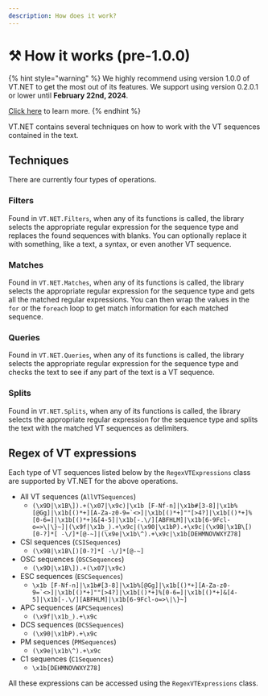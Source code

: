 ```yaml
---
description: How does it work?
---
```


# ⚒ How it works (pre-1.0.0)

{% hint style="warning" %}
We highly recommend using version 1.0.0 of VT.NET to get the most out of its features. We support using version 0.2.0.1 or lower until **February 22nd, 2024**.

[Click here](../usage/how-to-use/) to learn more.
{% endhint %}

VT.NET contains several techniques on how to work with the VT sequences contained in the text.

## Techniques

There are currently four types of operations.

### Filters

Found in `VT.NET.Filters`, when any of its functions is called, the library selects the appropriate regular expression for the sequence type and replaces the found sequences with blanks. You can optionally replace it with something, like a text, a syntax, or even another VT sequence.

### Matches

Found in `VT.NET.Matches`, when any of its functions is called, the library selects the appropriate regular expression for the sequence type and gets all the matched regular expressions. You can then wrap the values in the `for` or the `foreach` loop to get match information for each matched sequence.

### Queries

Found in `VT.NET.Queries`, when any of its functions is called, the library selects the appropriate regular expression for the sequence type and checks the text to see if any part of the text is a VT sequence.

### Splits

Found in `VT.NET.Splits`, when any of its functions is called, the library selects the appropriate regular expression for the sequence type and splits the text with the matched VT sequences as delimiters.

## Regex of VT expressions

Each type of VT sequences listed below by the `RegexVTExpressions` class are supported by VT.NET for the above operations.

* All VT sequences (`AllVTSequences`)
  * ``(\x9D|\x1B\]).+(\x07|\x9c)|\x1b [F-Nf-n]|\x1b#[3-8]|\x1b%[@Gg]|\x1b[()*+][A-Za-z0-9=`<>]|\x1b[()*+]""[>4?]|\x1b[()*+]%[0-6=]|\x1b[()*+]&[4-5]|\x1b[-.\/][ABFHLM]|\x1b[6-9Fcl-o=>\|\}~]|(\x9f|\x1b_).+\x9c|(\x90|\x1bP).+\x9c|(\x9B|\x1B\[)[0-?]*[ -\/]*[@-~]|(\x9e|\x1b\^).+\x9c|\x1b[DEHMNOVWXYZ78]``
* CSI sequences (`CSISequences`)
  * `(\x9B|\x1B\[)[0-?]*[ -\/]*[@-~]`
* OSC sequences (`OSCSequences`)
  * `(\x9D|\x1B\]).+(\x07|\x9c)`
* ESC sequences (`ESCSequences`)
  * ``\x1b [F-Nf-n]|\x1b#[3-8]|\x1b%[@Gg]|\x1b[()*+][A-Za-z0-9=`<>]|\x1b[()*+]""[>4?]|\x1b[()*+]%[0-6=]|\x1b[()*+]&[4-5]|\x1b[-.\/][ABFHLM]|\x1b[6-9Fcl-o=>\|\}~]``
* APC sequences (`APCSequences`)
  * `(\x9f|\x1b_).+\x9c`
* DCS sequences (`DCSSequences`)
  * `(\x90|\x1bP).+\x9c`
* PM sequences (`PMSequences`)
  * `(\x9e|\x1b\^).+\x9c`
* C1 sequences (`C1Sequences`)
  * `\x1b[DEHMNOVWXYZ78]`

All these expressions can be accessed using the `RegexVTExpressions` class.
